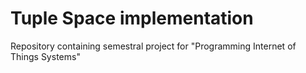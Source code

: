 # Tuple Space implementation
Repository containing semestral project for "Programming Internet of Things Systems"
